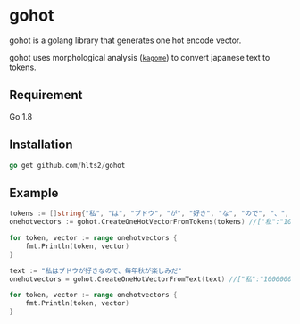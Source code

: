 # gohot
gohot is a golang library that generates one hot encode vector.

gohot uses morphological analysis ([`kagome`][kagome]) to convert japanese text to tokens.

[kagome]: https://github.com/ikawaha/kagome

## Requirement
Go 1.8

## Installation
```go
go get github.com/hlts2/gohot

```
## Example

```go
tokens := []string{"私", "は", "ブドウ", "が", "好き", "な", "ので", "、", "毎年", "秋", "が", "楽しみ", "だ"}
onehotvectors := gohot.CreateOneHotVectorFromTokens(tokens) //["私":"100000000000", "は": "010000000000", "ブドウ": "001000000000" ... etc]

for token, vector := range onehotvectors {
    fmt.Println(token, vector)
}

text := "私はブドウが好きなので、毎年秋が楽しみだ"
onehotvectors = gohot.CreateOneHotVectorFromText(text) //["私":"100000000000", "は": "010000000000", "ブドウ": "001000000000" ... etc]

for token, vector := range onehotvectors {
	fmt.Println(token, vector)
}
```
